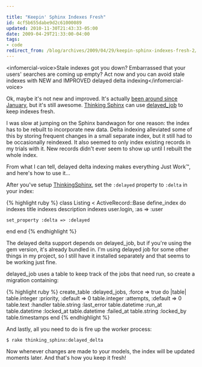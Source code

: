 ```yaml
---

title: "Keepin' Sphinx Indexes Fresh"
id: 4cf5b655dabe9d2c61000089
updated: 2010-11-30T21:43:33-05:00
date: 2009-04-29T21:33:00-04:00
tags:
- code
redirect_from: /blog/archives/2009/04/29/keepin-sphinx-indexes-fresh-2/
---
```


&lt;infomercial-voice&gt;Stale indexes got you down? Embarrassed that your users' searches are coming up empty? Act now and you can avoid stale indexes with NEW and IMPROVED delayed delta indexing![]()&lt;/infomercial-voice&gt;

Ok, maybe it's not new and improved. It's actually [been around since January](http://groups.google.com/group/thinking-sphinx/browse_thread/thread/af6723f764329a41), but it's still awesome. [Thinking Sphinx](http://ts.freelancing-gods.com/) can use [delayed\_job](http://github.com/tobi/delayed_job/tree/master) to keep indexes fresh.

I was slow at jumping on the Sphinx bandwagon for one reason: the index has to be rebuilt to incorporate new data. Delta indexing alleviated some of this by storing frequent changes in a small separate index, but it still had to be occasionally reindexed. It also seemed to only index existing records in my trials with it. New records didn't ever seem to show up until I rebuilt the whole index.

From what I can tell, delayed delta indexing makes everything Just Work™, and here's how to use it…

After you've setup [ThinkingSphinx](:http://ts.freelancing-gods.com/), set the `:delayed` property to `:delta` in your index:

{% highlight ruby %}
class Listing < ActiveRecord::Base
  define_index do
    indexes title
    indexes description
    indexes user.login, :as => :user

    set_property :delta => :delayed
  end
end
{% endhighlight %}

The delayed delta support depends on delayed\_job, but if you're using the gem version, it's already bundled in. I'm using delayed job for some other things in my project, so I still have it installed separately and that seems to be working just fine.

delayed\_job uses a table to keep track of the jobs that need run, so create a migration containing:

{% highlight ruby %}
create_table :delayed_jobs, :force => true do |table|
   table.integer  :priority, :default => 0
   table.integer  :attempts, :default => 0
   table.text     :handler
   table.string   :last_error
   table.datetime :run_at
   table.datetime :locked_at
   table.datetime :failed_at
   table.string   :locked_by
   table.timestamps
end
{% endhighlight %}

And lastly, all you need to do is fire up the worker process:

    $ rake thinking_sphinx:delayed_delta

Now whenever changes are made to your models, the index will be updated moments later. And that's how you keep it fresh!
